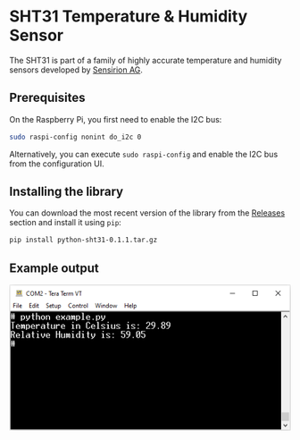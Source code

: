 # SHT31 Temperature & Humidity Sensor

The SHT31 is part of a family of highly accurate temperature and humidity
sensors developed by [Sensirion AG](https://www.sensirion.com/).

## Prerequisites

On the Raspberry Pi, you first need to enable the I2C bus:

```bash
sudo raspi-config nonint do_i2c 0
```

Alternatively, you can execute `sudo raspi-config` and enable the I2C bus from
the configuration UI.

## Installing the library

You can download the most recent version of the library from the
[Releases](https://github.com/prdktntwcklr/python-sht31/releases) section and
install it using `pip`:

```bash
pip install python-sht31-0.1.1.tar.gz
```

## Example output

![terminal_output](docs/images/terminal_output.png)
